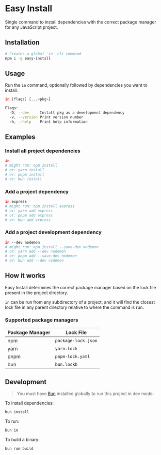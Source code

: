 # Easy Install

Single command to install dependencies with the correct package manager for any JavaScript project.

## Installation

```bash
# Creates a global `in` cli command
npm i -g easy-install
```

## Usage

Run the `in` command, optionally followed by dependencies you want to install.

```bash
in [flags] [...<pkg>]
```

```bash
Flags:
  -D, --dev     Install pkg as a development dependency
  -v, --version Print version number
  -h, --help    Print help information
```

## Examples

### Install all project dependencies

```bash
in
# might run: npm install
# or: yarn install
# or: pnpm install
# or: bun install
```

### Add a project dependency

```bash
in express
# might run: npm install express
# or: yarn add express
# or: pnpm add express
# or: bun add express
```

### Add a project development dependency

```bash
in --dev nodemon
# might run: npm install --save-dev nodemon
# or: yarn add --dev nodemon
# or: pnpm add --save-dev nodemon
# or: bun add --dev nodemon
```

## How it works

Easy Install determines the correct package manager based on the lock file present in the project directory.

`in` can be run from any subdirectory of a project, and it will find the closest lock file in any parent directory relative to where the command is run.

### Supported package managers

| Package Manager | Lock File           |
| --------------- | ------------------- |
| npm             | `package-lock.json` |
| yarn            | `yarn.lock`         |
| pnpm            | `pnpm-lock.yaml`    |
| bun             | `bun.lockb`         |

## Development

> You must have [Bun](https://bun.sh/docs/installation) installed globally to run this project in dev mode.

To install dependencies:

```bash
bun install
```

To run:

```bash
bun in
```

To build a binary:

```bash
bun run build
```
